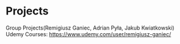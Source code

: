 # Projects

Group Projects(Remigiusz Ganiec, Adrian Pyła, Jakub Kwiatkowski)      
Udemy Courses: https://www.udemy.com/user/remigiusz-ganiec/           
